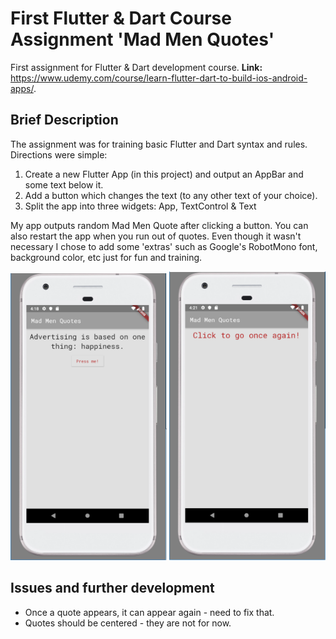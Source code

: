 # First Flutter & Dart Course Assignment 'Mad Men Quotes'

First assignment for Flutter & Dart development course.
**Link:** https://www.udemy.com/course/learn-flutter-dart-to-build-ios-android-apps/.

## Brief Description

The assignment was for training basic Flutter and Dart syntax and rules. Directions were simple:
1. Create a new Flutter App (in this project) and output an AppBar and some text below it.
2. Add a button which changes the text (to any other text of your choice).
3. Split the app into three widgets: App, TextControl & Text

My app outputs random Mad Men Quote after clicking a button. You can also restart the app when you
run out of quotes. Even though it wasn't necessary I chose to add some 'extras' such as Google's
RobotMono font, background color, etc just for fun and training.

<p float="left">
    <img src="lib/Screenshot1.PNG" width = "250"/> 
    <img src="lib/Screenshot2.PNG" width = "250"/>
</p>

## Issues and further development

* Once a quote appears, it can appear again - need to fix that.
* Quotes should be centered - they are not for now.




